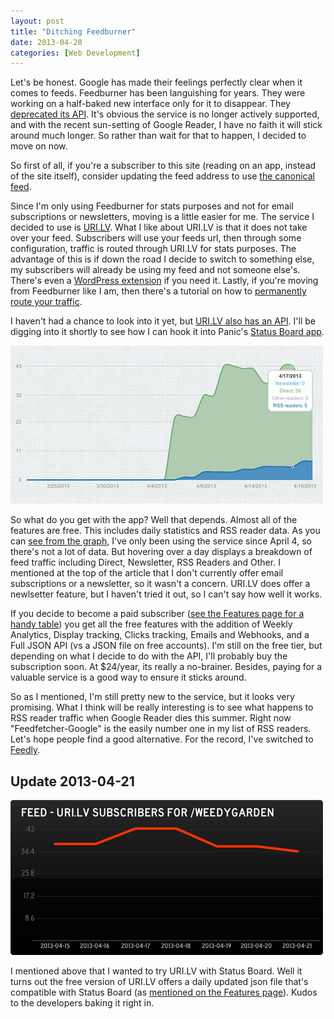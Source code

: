 ```yaml
---
layout: post
title: "Ditching Feedburner"
date: 2013-04-20
categories: [Web Development]
---
```

Let's be honest. Google has made their feelings perfectly clear when it comes to feeds. Feedburner has been languishing for years. They were working on a half-baked new interface only for it to disappear. They [deprecated its API](http://googlecode.blogspot.com/2011/05/spring-cleaning-for-some-of-our-apis.html). It's obvious the service is no longer actively supported, and with the recent sun-setting of Google Reader, I have no faith it will stick around much longer. So rather than wait for that to happen, I decided to move on now.<!--more-->

So first of all, if you're a subscriber to this site (reading on an app, instead of the site itself), consider updating the feed address to use [the canonical feed](http://weedygarden.net/atom.xml).

Since I'm only using Feedburner for stats purposes and not for email subscriptions or newsletters, moving is a little easier for me. The service I decided to use is [URI.LV](http://uri.lv/). What I like about URI.LV is that it does not take over your feed. Subscribers will use your feeds url, then through some configuration, traffic is routed through URI.LV for stats purposes. The advantage of this is if down the road I decide to switch to something else, my subscribers will already be using my feed and not someone else's. There's even a [WordPress extension](http://wordpress.org/extend/plugins/urilv-feed/) if you need it. Lastly, if you're moving from Feedburner like I am, then there's a tutorial on how to [permanently route your traffic](http://uri.lv/feeds/migrate).

I haven't had a chance to look into it yet, but [URI.LV also has an API](http://uri.lv/api). I'll be digging into it shortly to see how I can hook it into Panic's [Status Board app](http://www.panic.com/statusboard/).

<img class="alignright noborder" alt="URI.LV Traffic Chart" title="URI.LV Traffic Chart" src="/images/2013/uri-lv.png">

So what do you get with the app? Well that depends. Almost all of the features are free. This includes daily statistics and RSS reader data. As you can [see from the graph](/images/2013/uri-lv.png), I've only been using the service since April 4, so there's not a lot of data. But hovering over a day displays a breakdown of feed traffic including Direct, Newsletter, RSS Readers and Other. I mentioned at the top of the article that I don't currently offer email subscriptions or a newsletter, so it wasn't a concern. URI.LV does offer a newlsetter feature, but I haven't tried it out, so I can't say how well it works.

If you decide to become a paid subscriber ([see the Features page for a handy table](http://uri.lv/features)) you get all the free features with the addition of Weekly Analytics, Display tracking, Clicks tracking, Emails and Webhooks, and a Full JSON API (vs a JSON file on free accounts). I'm still on the free tier, but depending on what I decide to do with the API, I'll probably buy the subscription soon. At $24/year, its really a no-brainer. Besides, paying for a valuable service is a good way to ensure it sticks around.

So as I mentioned, I'm still pretty new to the service, but it looks very promising. What I think will be really interesting is to see what happens to RSS reader traffic when Google Reader dies this summer. Right now "Feedfetcher-Google" is the easily number one in my list of RSS readers. Let's hope people find a good alternative. For the record, I've switched to [Feedly](feedly.com).

## Update 2013-04-21

<img class="alignright noborder" alt="URI.LV Traffic Chart in Status Board" title="URI.LV Traffic Chart in Status Board" src="/images/2013/uri-lv-status-board.png">

I mentioned above that I wanted to try URI.LV with Status Board. Well it turns out the free version of URI.LV offers a daily updated json file that's compatible with Status Board (as [mentioned on the Features page](http://uri.lv/features)). Kudos to the developers baking it right in.